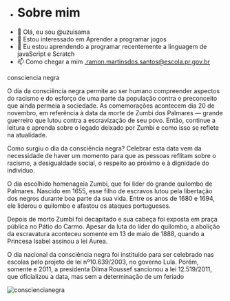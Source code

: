 - # Sobre mim
-  👋 Olá, eu sou @uzuisama
- 👀 Estou interessado em  Aprender a programar jogos 
- 🌱 Eu estou aprendendo a programar recentemente a linguagem de javaScript e Scratch
- 📫 Como chegar a mim .ramon.martinsdos.santos@escola.pr.gov.br

<!---
uzuisama/uzuisama is a ✨ special ✨ repository because its `README.md` (this file) appears on your GitHub profile.
You can click the Preview link to take a look at your changes.
--->
consciencia negra

O dia da consciência negra permite ao ser humano compreender aspectos do racismo e do esforço de uma parte da população contra o preconceito que ainda permeia a sociedade. As comemorações acontecem dia 20 de novembro, em referência à data da morte de Zumbi dos Palmares — grande guerreiro que lutou contra a escravização de seu povo. Então, continue a leitura e aprenda sobre o legado deixado por Zumbi e como isso se reflete na atualidade.

Como surgiu o dia da consciência negra?
Celebrar esta data vem da necessidade de haver um momento para que as pessoas reflitam sobre o racismo, a desigualdade social, o respeito ao próximo e à dignidade do indivíduo.

O dia escolhido homenageia Zumbi, que foi líder do grande quilombo de Palmares. Nascido em 1655, esse filho de escravos lutou pela libertação dos negros durante boa parte da sua vida. Entre os anos de 1680 e 1694, ele liderou o quilombo e afastou os ataques portugueses.

Depois de morto Zumbi foi decapitado e sua cabeça foi exposta em praça pública no Pátio do Carmo. Apesar da luta do líder do quilombo, a abolição da escravatura aconteceu somente em 13 de maio de 1888, quando a Princesa Isabel assinou a lei Áurea.

O dia nacional da consciência negra foi instituído para ser celebrado nas escolas pelo projeto de lei nº10.639/2003, no governo Lula. Porém, somente e 2011, a presidenta Dilma Roussef sancionou a lei 12.519/2011, que oficializou a data, mas sem a determinação de um feriado
 
 ![consciencianegra](https://user-images.githubusercontent.com/113721030/200056470-00569e1d-66d2-4483-b074-3942944f5428.jpg)
